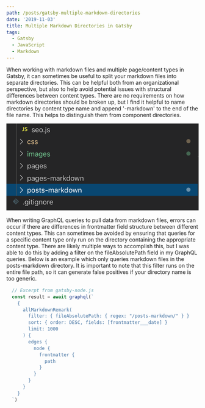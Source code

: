 ```yaml
---
path: /posts/gatsby-multiple-markdown-directories
date: '2019-11-03'
title: Multiple Markdown Directories in Gatsby
tags:
  - Gatsby
  - JavaScript
  - Markdown
---
```


When working with markdown files and multiple page/content types in Gatsby, it can sometimes be useful to split your markdown files into separate directories. This can be helpful both from an organizational perspective, but also to help avoid potential issues with structural differences between content types. There are no requirements on how markdown directories should be broken up, but I find it helpful to name directories by content type name and append '-markdown' to the end of the file name. This helps to distinguish them from component directories.

![vscode screenshot of markdown file directory structure](../images/posts/markdown-directory-structure.png)

When writing GraphQL queries to pull data from markdown files, errors can occur if there are differences in frontmatter field structure between different content types. This can sometimes be avoided by ensuring that queries for a specific content type only run on the directory containing the appropriate content type. There are likely multiple ways to accomplish this, but I was able to do this by adding a filter on the fileAbsolutePath field in my GraphQL queries. Below is an example which only queries markdown files in the posts-markdown directory. It is important to note that this filter runs on the entire file path, so it can generate false positives if your directory name is too generic.

```JavaScript
  // Excerpt from gatsby-node.js
  const result = await graphql(`
    {
      allMarkdownRemark(
        filter: { fileAbsolutePath: { regex: "/posts-markdown/" } }
        sort: { order: DESC, fields: [frontmatter___date] }
        limit: 1000
      ) {
        edges {
          node {
            frontmatter {
              path
            }
          }
        }
      }
    }
  `)
```


